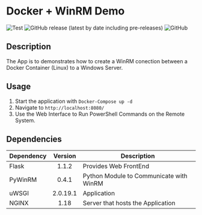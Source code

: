 # Docker + WinRM Demo

![Test](https://github.com/pkeech/Docker-WinRM-Demo/workflows/Test/badge.svg)
![GitHub release (latest by date including pre-releases)](https://img.shields.io/github/v/release/pkeech/Docker-WinRM-Demo?include_prereleases)
![GitHub](https://img.shields.io/github/license/pkeech/Docker-WinRM-Demo)

<!-- ![Build](https://github.com/pkeech/Docker-WinRM-Demo/workflows/Build/badge.svg)
![Deploy](https://github.com/pkeech/Docker-WinRM-Demo/workflows/Deployment/badge.svg) -->

## Description

The App is to demonstrates how to create a WinRM conection between a Docker Container (Linux) to a Windows Server.

## Usage

1. Start the application with `Docker-Compose up -d` 
2. Navigate to `http://localhost:8080/`
3. Use the Web Interface to Run PowerShell Commands on the Remote System.

## Dependencies

| Dependency | Version | Description |
| --- | :---: | --- |
| Flask | 1.1.2 | Provides Web FrontEnd |
| PyWinRM | 0.4.1 | Python Module to Communicate with WinRM |
| uWSGI | 2.0.19.1 | Application | 
| NGINX | 1.18 | Server that hosts the Application |
